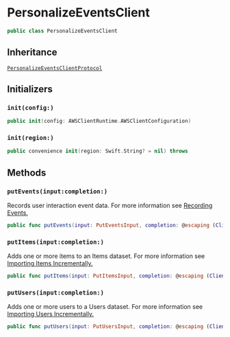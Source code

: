# PersonalizeEventsClient

``` swift
public class PersonalizeEventsClient 
```

## Inheritance

[`PersonalizeEventsClientProtocol`](/aws-sdk-swift/reference/0.x/AWSPersonalizeEvents/PersonalizeEventsClientProtocol)

## Initializers

### `init(config:)`

``` swift
public init(config: AWSClientRuntime.AWSClientConfiguration) 
```

### `init(region:)`

``` swift
public convenience init(region: Swift.String? = nil) throws 
```

## Methods

### `putEvents(input:completion:)`

Records user interaction event data. For more information see
<a href="https:​//docs.aws.amazon.com/personalize/latest/dg/recording-events.html">Recording Events.

``` swift
public func putEvents(input: PutEventsInput, completion: @escaping (ClientRuntime.SdkResult<PutEventsOutputResponse, PutEventsOutputError>) -> Void)
```

### `putItems(input:completion:)`

Adds one or more items to an Items dataset. For more information see
<a href="https:​//docs.aws.amazon.com/personalize/latest/dg/importing-items.html">Importing Items Incrementally.

``` swift
public func putItems(input: PutItemsInput, completion: @escaping (ClientRuntime.SdkResult<PutItemsOutputResponse, PutItemsOutputError>) -> Void)
```

### `putUsers(input:completion:)`

Adds one or more users to a Users dataset. For more information see
<a href="https:​//docs.aws.amazon.com/personalize/latest/dg/importing-users.html">Importing Users Incrementally.

``` swift
public func putUsers(input: PutUsersInput, completion: @escaping (ClientRuntime.SdkResult<PutUsersOutputResponse, PutUsersOutputError>) -> Void)
```
